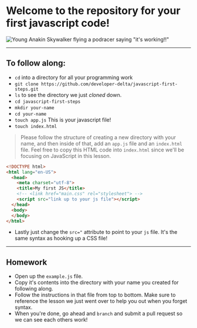 # Welcome to the repository for your first javascript code!

![Young Anakin Skywalker flying a podracer saying "it's working!!"](https://imgix.bustle.com/lovelace/uploads/859/0ac05710-750f-0133-0bdf-0e76e5725d9d.gif)

---

## To follow along:

* `cd` into a directory for all your programming work
* `git clone https://github.com/developer-delta/javascript-first-steps.git`
* `ls` to see the directory we just _cloned_ down.
* `cd javascript-first-steps`
* `mkdir your-name`
* `cd your-name`
* `touch app.js` This is your javascript file!
* `touch index.html`

> Please follow the structure of creating a new directory with your name, and then inside of that, add an `app.js` file and an `index.html` file. Feel free to copy this HTML code into `index.html` since we'll be focusing on JavaScript in this lesson.

```html
<!DOCTYPE html>
<html lang="en-US">
  <head>
    <meta charset="utf-8">
    <title>My first JS</title>
    <!-- <link href="main.css" rel="stylesheet"> -->
    <script src="link up to your js file"></script>
  </head>
  <body>
  </body>
</html>
```

* Lastly just change the `src="` attribute to point to your `js` file. It's the same syntax as hooking up a CSS file!

---

## Homework
* Open up the `example.js` file.
* Copy it's contents into the directory with your name you created for following along.
* Follow the instructions in that file from top to bottom. Make sure to reference the lesson we just went over to help you out when you forget syntax.
* When you're done, go ahead and `branch` and submit a pull request so we can see each others work!